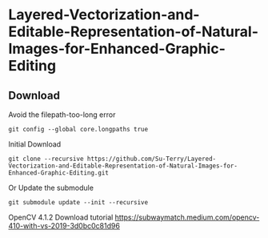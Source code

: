 # Layered-Vectorization-and-Editable-Representation-of-Natural-Images-for-Enhanced-Graphic-Editing

## Download
Avoid the filepath-too-long error
```
git config --global core.longpaths true
```

Initial Download
```
git clone --recursive https://github.com/Su-Terry/Layered-Vectorization-and-Editable-Representation-of-Natural-Images-for-Enhanced-Graphic-Editing.git
```

Or Update the submodule
```
git submodule update --init --recursive
```
OpenCV 4.1.2 Download tutorial
https://subwaymatch.medium.com/opencv-410-with-vs-2019-3d0bc0c81d96
